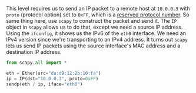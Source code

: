 This level requires us to send an IP packet to a remote host at `10.0.0.3` with `proto` (protocol option) set to `0xFF`, which is a [reserved protocol number](https://en.wikipedia.org/wiki/List_of_IP_protocol_numbers). So same thing here, use `scapy` to construct the packet and send it. The `IP` object in `scapy` allows us to do that, except we need a source IP address. Using the `ifconfig`, it shows us the IPv6 of the `eth0` interface. We need an IPv4 version since we're transporting to an IPv4 address. It turns out `scapy` lets us send IP packets using the source interface's MAC address and a destination IP address. 

```python
from scapy.all import *

eth = Ether(src="da:d9:12:2b:10:fa")
ip = IP(dst="10.0.0.3", proto=0xFF)
sendp(eth / ip, iface="eth0")
```